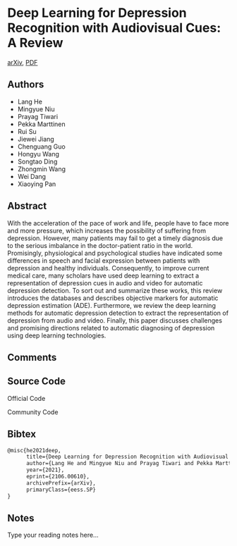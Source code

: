 
# Deep Learning for Depression Recognition with Audiovisual Cues: A Review

[arXiv](https://arxiv.org/abs/2106.0610), [PDF](https://arxiv.org/pdf/2106.0610.pdf)

## Authors

- Lang He
- Mingyue Niu
- Prayag Tiwari
- Pekka Marttinen
- Rui Su
- Jiewei Jiang
- Chenguang Guo
- Hongyu Wang
- Songtao Ding
- Zhongmin Wang
- Wei Dang
- Xiaoying Pan

## Abstract

With the acceleration of the pace of work and life, people have to face more and more pressure, which increases the possibility of suffering from depression. However, many patients may fail to get a timely diagnosis due to the serious imbalance in the doctor-patient ratio in the world. Promisingly, physiological and psychological studies have indicated some differences in speech and facial expression between patients with depression and healthy individuals. Consequently, to improve current medical care, many scholars have used deep learning to extract a representation of depression cues in audio and video for automatic depression detection. To sort out and summarize these works, this review introduces the databases and describes objective markers for automatic depression estimation (ADE). Furthermore, we review the deep learning methods for automatic depression detection to extract the representation of depression from audio and video. Finally, this paper discusses challenges and promising directions related to automatic diagnosing of depression using deep learning technologies.

## Comments



## Source Code

Official Code



Community Code



## Bibtex

```tex
@misc{he2021deep,
      title={Deep Learning for Depression Recognition with Audiovisual Cues: A Review}, 
      author={Lang He and Mingyue Niu and Prayag Tiwari and Pekka Marttinen and Rui Su and Jiewei Jiang and Chenguang Guo and Hongyu Wang and Songtao Ding and Zhongmin Wang and Wei Dang and Xiaoying Pan},
      year={2021},
      eprint={2106.00610},
      archivePrefix={arXiv},
      primaryClass={eess.SP}
}
```

## Notes

Type your reading notes here...


